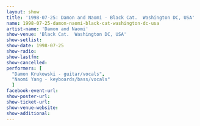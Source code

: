 ```yaml
---
layout: show
title: '1998-07-25: Damon and Naomi - Black Cat.  Washington DC, USA'
name: 1998-07-25-damon-naomi-black-cat-washington-dc-usa
artist-name: 'Damon and Naomi'
show-venue: 'Black Cat.  Washington DC, USA'
show-setlist: 
show-date: 1998-07-25
show-radio: 
show-lastfm: 
show-cancelled: 
performers: [
  "Damon Krukowski - guitar/vocals",
  "Naomi Yang - keyboards/bass/vocals"
  ]
facebook-event-url: 
show-poster-url: 
show-ticket-url: 
show-venue-website: 
show-additional: 
---
```


